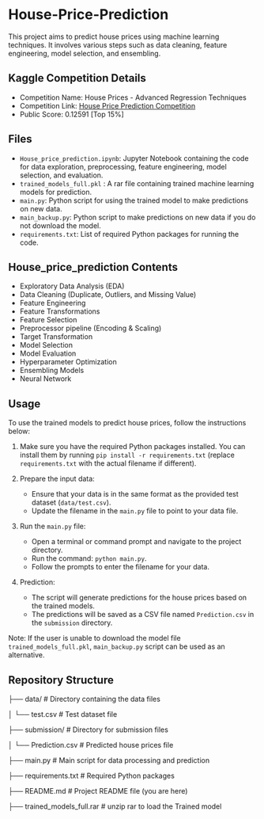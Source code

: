 # House-Price-Prediction

This project aims to predict house prices using machine learning techniques. It involves various steps such as data cleaning, feature engineering, model selection, and ensembling.

## Kaggle Competition Details

- Competition Name: House Prices - Advanced Regression Techniques
- Competition Link: [House Price Prediction Competition](https://www.kaggle.com/c/house-prices-advanced-regression-techniques)
- Public Score: 0.12591 [Top 15%]

## Files

- `House_price_prediction.ipynb`: Jupyter Notebook containing the code for data exploration, preprocessing, feature engineering, model selection, and evaluation.
- `trained_models_full.pkl` : A rar file containing trained machine learning models for prediction.
- `main.py`: Python script for using the trained model to make predictions on new data.
- `main_backup.py`: Python script to make predictions on new data if you do not download the model.
- `requirements.txt`: List of required Python packages for running the code.

## House_price_prediction Contents

- Exploratory Data Analysis (EDA)
- Data Cleaning (Duplicate, Outliers, and Missing Value)
- Feature Engineering
- Feature Transformations
- Feature Selection
- Preprocessor pipeline (Encoding & Scaling)
- Target Transformation
- Model Selection
- Model Evaluation
- Hyperparameter Optimization
- Ensembling Models
- Neural Network

## Usage

To use the trained models to predict house prices, follow the instructions below:

1. Make sure you have the required Python packages installed. You can install them by running `pip install -r requirements.txt` (replace `requirements.txt` with the actual filename if different).

2. Prepare the input data:
   - Ensure that your data is in the same format as the provided test dataset (`data/test.csv`).
   - Update the filename in the `main.py` file to point to your data file.

3. Run the `main.py` file:
   - Open a terminal or command prompt and navigate to the project directory.
   - Run the command: `python main.py`.
   - Follow the prompts to enter the filename for your data.

4. Prediction:
   - The script will generate predictions for the house prices based on the trained models.
   - The predictions will be saved as a CSV file named `Prediction.csv` in the `submission` directory.

Note: If the user is unable to download the model file `trained_models_full.pkl`, `main_backup.py` script can be used as an alternative.

## Repository Structure
├── data/ # Directory containing the data files

│ └── test.csv # Test dataset file

├── submission/ # Directory for submission files

│ └── Prediction.csv # Predicted house prices file

├── main.py # Main script for data processing and prediction

├── requirements.txt # Required Python packages

├── README.md # Project README file (you are here)

├── trained_models_full.rar # unzip rar to load the Trained model
